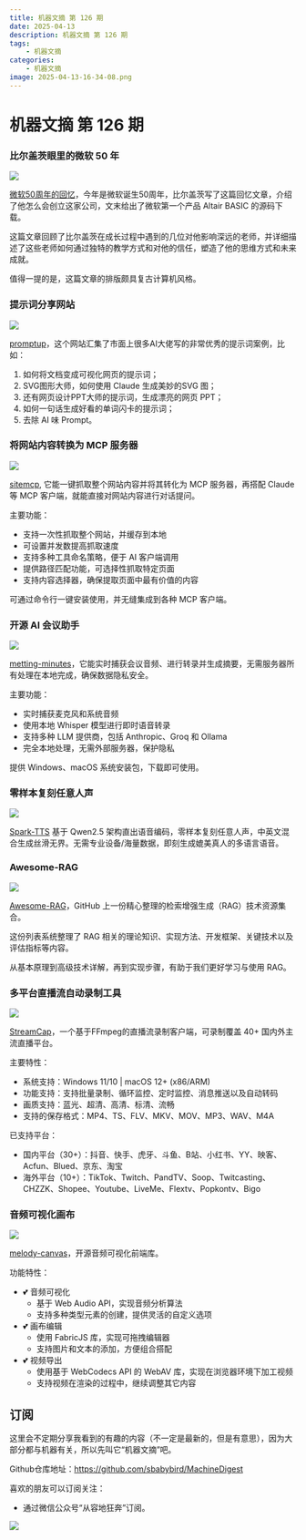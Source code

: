 ```yaml
---
title: 机器文摘 第 126 期
date: 2025-04-13
description: 机器文摘 第 126 期
tags: 
    - 机器文摘
categories: 
    - 机器文摘
image: 2025-04-13-16-34-08.png
---
```

# 机器文摘 第 126 期
### 比尔盖茨眼里的微软 50 年
![](2025-04-13-16-30-38.png)

[微软50周年的回忆](https://www.gatesnotes.com/meet-bill/source-code/reader/microsoft-original-source-code)，今年是微软诞生50周年，比尔盖茨写了这篇回忆文章，介绍了他怎么会创立这家公司，文末给出了微软第一个产品 Altair BASIC 的源码下载。 ​​​

这篇文章回顾了比尔盖茨在成长过程中遇到的几位对他影响深远的老师，并详细描述了这些老师如何通过独特的教学方式和对他的信任，塑造了他的思维方式和未来成就。

值得一提的是，这篇文章的排版颇具复古计算机风格。

### 提示词分享网站
![](2025-04-13-16-31-19.png)

[promptup](https://promptup.net/)，这个网站汇集了市面上很多AI大佬写的非常优秀的提示词案例，比如：
1. 如何将文档变成可视化网页的提示词；
2. SVG图形大师，如何使用 Claude 生成美妙的SVG 图；
3. 还有网页设计PPT大师的提示词，生成漂亮的网页 PPT；
4. 如何一句话生成好看的单词闪卡的提示词；
5. 去除 AI 味 Prompt。

### 将网站内容转换为 MCP 服务器
![](2025-04-13-16-31-57.png)

[sitemcp](https://github.com/ryoppippi/sitemcp), 它能一键抓取整个网站内容并将其转化为 MCP 服务器，再搭配 Claude 等 MCP 客户端，就能直接对网站内容进行对话提问。

主要功能：

- 支持一次性抓取整个网站，并缓存到本地
- 可设置并发数提高抓取速度
- 支持多种工具命名策略，便于 AI 客户端调用
- 提供路径匹配功能，可选择性抓取特定页面
- 支持内容选择器，确保提取页面中最有价值的内容

可通过命令行一键安装使用，并无缝集成到各种 MCP 客户端。

### 开源 AI 会议助手
![](2025-04-13-16-32-46.png)

[metting-minutes](https://github.com/Zackriya-Solutions/meeting-minutes)，它能实时捕获会议音频、进行转录并生成摘要，无需服务器所有处理在本地完成，确保数据隐私安全。

主要功能：

- 实时捕获麦克风和系统音频
- 使用本地 Whisper 模型进行即时语音转录
- 支持多种 LLM 提供商，包括 Anthropic、Groq 和 Ollama
- 完全本地处理，无需外部服务器，保护隐私

提供 Windows、macOS 系统安装包，下载即可使用。

### 零样本复刻任意人声
![](2025-04-13-16-33-09.png)

[Spark-TTS](https://github.com/SparkAudio/Spark-TTS)  基于 Qwen2.5 架构直出语音编码，零样本复刻任意人声，中英文混合生成丝滑无界。无需专业设备/海量数据，即刻生成媲美真人的多语言语音。 ​​​

### Awesome-RAG
![](2025-04-13-16-33-43.png)

[Awesome-RAG](https://github.com/Danielskry/Awesome-RAG)，GitHub 上一份精心整理的检索增强生成（RAG）技术资源集合。

这份列表系统整理了 RAG 相关的理论知识、实现方法、开发框架、关键技术以及评估指标等内容。

从基本原理到高级技术详解，再到实现步骤，有助于我们更好学习与使用 RAG。

### 多平台直播流自动录制工具
![](2025-04-13-16-33-59.png)

[StreamCap](https://github.com/ihmily/StreamCap)，一个基于FFmpeg的直播流录制客户端，可录制覆盖 40+ 国内外主流直播平台。

主要特性：
- 系统支持：Windows 11/10 | macOS 12+ (x86/ARM)
- 功能支持：支持批量录制、循环监控、定时监控、消息推送以及自动转码
- 画质支持：蓝光、超清、高清、标清、流畅
- 支持的保存格式：MP4、TS、FLV、MKV、MOV、MP3、WAV、M4A

已支持平台：
- 国内平台（30+）：抖音、快手、虎牙、斗鱼、B站、小红书、YY、映客、Acfun、Blued、京东、淘宝
- 海外平台（10+）：TikTok、Twitch、PandTV、Soop、Twitcasting、CHZZK、Shopee、Youtube、LiveMe、Flextv、Popkontv、Bigo

### 音频可视化画布
![](2025-04-13-16-34-08.png)

[melody-canvas](https://github.com/RylanBot/melody-canvas)，开源音频可视化前端库。

功能特性：
- 💕 音频可视化
   - 基于 Web Audio API，实现音频分析算法
   - 支持多种类型元素的创建，提供灵活的自定义选项
- 💕 画布编辑
   - 使用 FabricJS 库，实现可拖拽编辑器
   - 支持图片和文本的添加，方便组合搭配
- 💕 视频导出
   - 使用基于 WebCodecs API 的 WebAV 库，实现在浏览器环境下加工视频
   - 支持视频在渲染的过程中，继续调整其它内容

## 订阅
这里会不定期分享我看到的有趣的内容（不一定是最新的，但是有意思），因为大部分都与机器有关，所以先叫它“机器文摘”吧。

Github仓库地址：https://github.com/sbabybird/MachineDigest

喜欢的朋友可以订阅关注：

- 通过微信公众号“从容地狂奔”订阅。

![](../weixin.jpg)